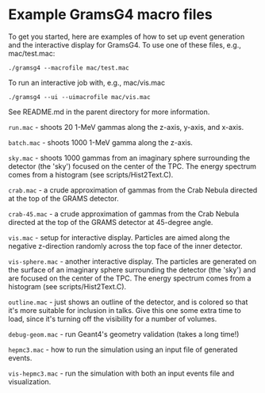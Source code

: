 # Example GramsG4 macro files

To get you started, here are examples of how to set up event
generation and the interactive display for GramsG4. To use one of
these files, e.g., mac/test.mac:

    ./gramsg4 --macrofile mac/test.mac

To run an interactive job with, e.g., mac/vis.mac

    ./gramsg4 --ui --uimacrofile mac/vis.mac

See README.md in the parent directory for more information. 

`run.mac` - shoots 20 1-MeV gammas along the z-axis, y-axis, and x-axis.

`batch.mac` - shoots 1000 1-MeV gamma along the z-axis.

`sky.mac` - shoots 1000 gammas from an imaginary sphere surrounding
the detector (the 'sky') focused on the center of the TPC. The energy
spectrum comes from a histogram (see scripts/Hist2Text.C).

`crab.mac` - a crude approximation of gammas from the Crab Nebula
directed at the top of the GRAMS detector.

`crab-45.mac` - a crude approximation of gammas from the Crab Nebula
directed at the top of the GRAMS detector at 45-degree angle.

`vis.mac` - setup for interactive display. Particles are aimed along
the negative z-direction randomly across the top face of the inner
detector.

`vis-sphere.mac` - another interactive display. The particles are
generated on the surface of an imaginary sphere surrounding the
detector (the 'sky') and are focused on the center of the TPC. The
energy spectrum comes from a histogram (see scripts/Hist2Text.C).

`outline.mac` - just shows an outline of the detector, and is colored
so that it's more suitable for inclusion in talks. Give this one some
extra time to load, since it's turning off the visibility for a number
of volumes.

`debug-geom.mac` - run Geant4's geometry validation (takes a long time!)

`hepmc3.mac` - how to run the simulation using an input file of
generated events.

`vis-hepmc3.mac` - run the simulation with both an input events file
and visualization.

